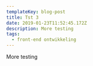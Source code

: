 ```yaml
---
templateKey: blog-post
title: Tst 3
date: 2019-01-23T11:52:45.172Z
description: More testing
tags:
  - front-end ontwikkeling
---
```

More testing
